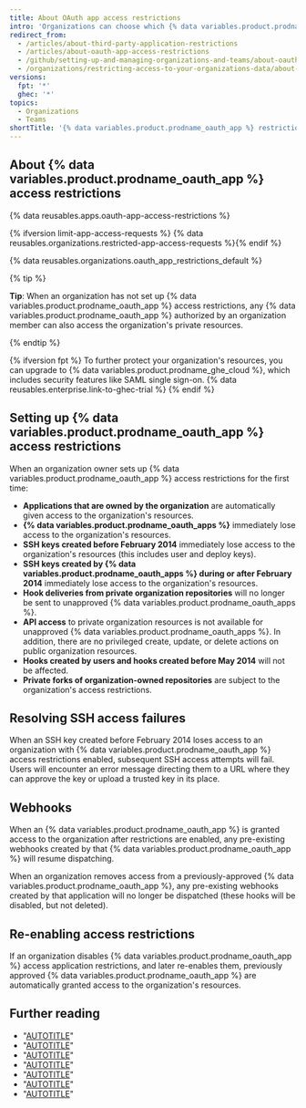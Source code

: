 ```yaml
---
title: About OAuth app access restrictions
intro: 'Organizations can choose which {% data variables.product.prodname_oauth_apps %} have access to their repositories and other resources by enabling {% data variables.product.prodname_oauth_app %} access restrictions.'
redirect_from:
  - /articles/about-third-party-application-restrictions
  - /articles/about-oauth-app-access-restrictions
  - /github/setting-up-and-managing-organizations-and-teams/about-oauth-app-access-restrictions
  - /organizations/restricting-access-to-your-organizations-data/about-oauth-app-access-restrictions
versions:
  fpt: '*'
  ghec: '*'
topics:
  - Organizations
  - Teams
shortTitle: '{% data variables.product.prodname_oauth_app %} restrictions'
---
```


## About {% data variables.product.prodname_oauth_app %} access restrictions

{% data reusables.apps.oauth-app-access-restrictions %}

{% ifversion limit-app-access-requests %}
{% data reusables.organizations.restricted-app-access-requests %}{% endif %}

{% data reusables.organizations.oauth_app_restrictions_default %}

{% tip %}

**Tip**: When an organization has not set up {% data variables.product.prodname_oauth_app %} access restrictions, any {% data variables.product.prodname_oauth_app %} authorized by an organization member can also access the organization's private resources.

{% endtip %}

{% ifversion fpt %}
To further protect your organization's resources, you can upgrade to {% data variables.product.prodname_ghe_cloud %}, which includes security features like SAML single sign-on. {% data reusables.enterprise.link-to-ghec-trial %}
{% endif %}

## Setting up {% data variables.product.prodname_oauth_app %} access restrictions

When an organization owner sets up {% data variables.product.prodname_oauth_app %} access restrictions for the first time:

- **Applications that are owned by the organization** are automatically given access to the organization's resources.
- **{% data variables.product.prodname_oauth_apps %}** immediately lose access to the organization's resources.
- **SSH keys created before February 2014** immediately lose access to the organization's resources (this includes user and deploy keys).
- **SSH keys created by {% data variables.product.prodname_oauth_apps %} during or after February 2014** immediately lose access to the organization's resources.
- **Hook deliveries from private organization repositories** will no longer be sent to unapproved {% data variables.product.prodname_oauth_apps %}.
- **API access** to private organization resources is not available for unapproved {% data variables.product.prodname_oauth_apps %}. In addition, there are no privileged create, update, or delete actions on public organization resources.
- **Hooks created by users and hooks created before May 2014** will not be affected.
- **Private forks of organization-owned repositories** are subject to the organization's access restrictions.

## Resolving SSH access failures

When an SSH key created before February 2014 loses access to an organization with {% data variables.product.prodname_oauth_app %} access restrictions enabled, subsequent SSH access attempts will fail. Users will encounter an error message directing them to a URL where they can approve the key or upload a trusted key in its place.

## Webhooks

When an {% data variables.product.prodname_oauth_app %} is granted access to the organization after restrictions are enabled, any pre-existing webhooks created by that {% data variables.product.prodname_oauth_app %} will resume dispatching.

When an organization removes access from a previously-approved {% data variables.product.prodname_oauth_app %}, any pre-existing webhooks created by that application will no longer be dispatched (these hooks will be disabled, but not deleted).

## Re-enabling access restrictions

If an organization disables {% data variables.product.prodname_oauth_app %} access application restrictions, and later re-enables them, previously approved {% data variables.product.prodname_oauth_app %} are automatically granted access to the organization's resources.

## Further reading

- "[AUTOTITLE](/organizations/managing-oauth-access-to-your-organizations-data/enabling-oauth-app-access-restrictions-for-your-organization)"
- "[AUTOTITLE](/organizations/managing-oauth-access-to-your-organizations-data/approving-oauth-apps-for-your-organization)"
- "[AUTOTITLE](/organizations/managing-programmatic-access-to-your-organization/reviewing-github-apps-installed-in-your-organization)"
- "[AUTOTITLE](/organizations/managing-oauth-access-to-your-organizations-data/denying-access-to-a-previously-approved-oauth-app-for-your-organization)"
- "[AUTOTITLE](/organizations/managing-oauth-access-to-your-organizations-data/disabling-oauth-app-access-restrictions-for-your-organization)"
- "[AUTOTITLE](/account-and-profile/setting-up-and-managing-your-personal-account-on-github/managing-your-membership-in-organizations/requesting-organization-approval-for-oauth-apps)"
- "[AUTOTITLE](/apps/oauth-apps/using-oauth-apps/authorizing-oauth-apps)"
